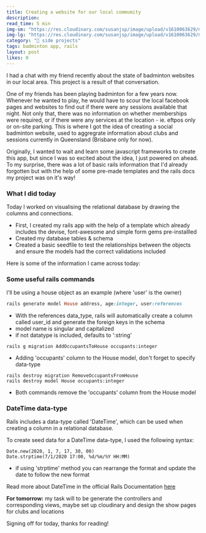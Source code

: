```yaml
---
title: Creating a website for our local commumity
description:
read_time: 5 min
img-sm: "https://res.cloudinary.com/susanjsp/image/upload/v1610063629/my-blog/baddy-1-sm_yepgvk.png"
img-lg: "https://res.cloudinary.com/susanjsp/image/upload/v1610063629/my-blog/baddy-1-lg_u8olgk.png"
category: "💼 side projects"
tags: badminton app, rails
layout: post
likes: 0
---
```


I had a chat with my friend recently about the state of badminton websites in our local area. This project is a result of that conversation. <!--break-->

One of my friends has been playing badminton for a few years now. Whenever he wanted to play, he would have to scour the local facebook pages and websites to find out if there were any sessions available that night. Not only that, there was no information on whether memberships were required, or if there were any services at the location - ie. eftpos only or on-site parking. This is where I got the idea of creating a social badminton website, used to aggregrate information about clubs and sessions currently in Queensland (Brisbane only for now).

Originally, I wanted to wait and learn some javascript frameworks to create this app, but since I was so excited about the idea, I just powered on ahead. To my surprise, there was a lot of basic rails information that I'd already forgotten but with the help of some pre-made templates and the rails docs my project was on it's way!

### What I did today

Today I worked on visualising the relational database by drawing the columns and connections.

- First, I created my rails app with the help of a template which already includes the devise, font-awesome and simple form gems pre-installled
- Created my database tables & schema
- Created a basic seedfile to test the relationships between the objects and ensure the models had the correct validations included

Here is some of the information I came across today:

### Some useful rails commands
I'll be using a house object as an example (where 'user' is the owner)
```ruby
rails generate model House address, age:integer, user:references
```
- With the references data_type, rails will automatically create a column called user_id and generate the foreign keys in the schema
- model name is singular and capitalized
- if not datatype is included, defaults to ':string'

```
rails g migration AddOccupantsToHouse occupants:integer
```
- Adding 'occupants' column to the House model, don't forget to specify data-type

```
rails destroy migration RemoveOccupantsFromHouse
rails destroy model House occupants:integer
```
- Both commands remove the 'occupants' column from the House model

### DateTime data-type
Rails includes a data-type called 'DateTime', which can be used when creating a column in a relational database.

To create seed data for a DateTime data-type, I used the following syntax:
```
Date.new(2020, 1, 7, 17, 30, 00)
Date.strptime(7/1/2020 17:00, %d/%m/%Y HH:MM)
```
- if using 'strptime' method you can rearrange the format and update the date to follow the new format

Read more about DateTime in the official Rails Documentation [here](https://api.rubyonrails.org/classes/DateTime.html)

**For tomorrow:** my task will to be generate the controllers and corresponding views, maybe set up cloudinary and design the show pages for clubs and locations

Signing off for today, thanks for reading!